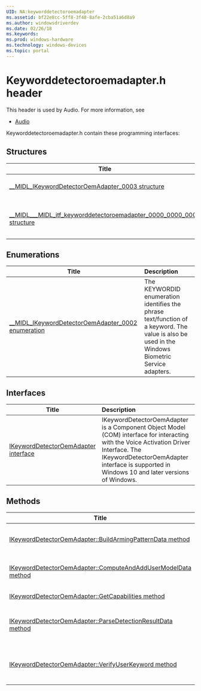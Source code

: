 ```yaml
---
UID: NA:keyworddetectoroemadapter
ms.assetid: bf22e8cc-5ff8-3f48-8afe-2cba51a6d8a9
ms.author: windowsdriverdev
ms.date: 02/26/18
ms.keywords: 
ms.prod: windows-hardware
ms.technology: windows-devices
ms.topic: portal
---
```


# Keyworddetectoroemadapter.h header



This header is used by Audio. For more information, see
- [Audio](../_audio/index.md)

Keyworddetectoroemadapter.h contain these programming interfaces:


## Structures

| Title   | Description   |
| ---- |:---- |
| [__MIDL_IKeywordDetectorOemAdapter_0003 structure](ns-keyworddetectoroemadapter-__midl_ikeyworddetectoroemadapter_0003.md) | The KEYWORDSELECTOR struct is a triplet of IDs that uniquely select a particular keyword, language, and user combination. |
| [__MIDL___MIDL_itf_keyworddetectoroemadapter_0000_0000_0001 structure](ns-keyworddetectoroemadapter-__midl___midl_itf_keyworddetectoroemadapter_0000_0000_0001.md) | The SOUNDDETECTOR_PATTERNHEADER structure specifies the pattern header for the sound detector in the KSPROPERTY_SOUNDDETECTOR_PATTERNS property. |

## Enumerations

| Title   | Description   |
| ---- |:---- |
| [__MIDL_IKeywordDetectorOemAdapter_0002 enumeration](ne-keyworddetectoroemadapter-__midl_ikeyworddetectoroemadapter_0002.md) | The KEYWORDID enumeration identifies the phrase text/function of a keyword. The value is also be used in the Windows Biometric Service adapters. |

## Interfaces

| Title   | Description   |
| ---- |:---- |
| [IKeywordDetectorOemAdapter interface](nn-keyworddetectoroemadapter-ikeyworddetectoroemadapter.md) | IKeywordDetectorOemAdapter is a Component Object Model (COM) interface for interacting with the Voice Activation Driver Interface. The IKeywordDetectorOemAdapter interface is supported in Windows 10 and later versions of Windows. |

## Methods

| Title   | Description   |
| ---- |:---- |
| [IKeywordDetectorOemAdapter::BuildArmingPatternData method](nf-keyworddetectoroemadapter-ikeyworddetectoroemadapter-buildarmingpatterndata.md) | The BuildArmingPatternData method is called by the operating system to build OEM-specific pattern data that includes any keyword and user-specific model data for detection. |
| [IKeywordDetectorOemAdapter::ComputeAndAddUserModelData method](nf-keyworddetectoroemadapter-ikeyworddetectoroemadapter-computeandaddusermodeldata.md) | The ComputeAndAddUserModelData method is used by the training user experience to compute the user-specific information relative to the user-independent keyword. |
| [IKeywordDetectorOemAdapter::GetCapabilities method](nf-keyworddetectoroemadapter-ikeyworddetectoroemadapter-getcapabilities.md) | The GetCapabilities method returns the keywords and languages supported by the object. |
| [IKeywordDetectorOemAdapter::ParseDetectionResultData method](nf-keyworddetectoroemadapter-ikeyworddetectoroemadapter-parsedetectionresultdata.md) | The ParseDetectionResultData method is called by the operating system after handling a keyword detection event and after retrieving the result data from KSPROPERTY_SOUNDDETECTOR_MATCHRESULT. |
| [IKeywordDetectorOemAdapter::VerifyUserKeyword method](nf-keyworddetectoroemadapter-ikeyworddetectoroemadapter-verifyuserkeyword.md) | The VerifyUserKeyword method is used by the training user experience to verify that one instance of a spoken utterance, captured during training, matches a predefined keyword within some tolerance. |
